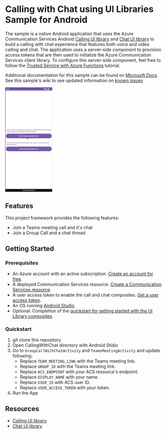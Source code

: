 # Calling with Chat using UI Libraries Sample for Android


The sample is a native Android application that uses the Azure Communication Services Android [Calling UI library](https://docs.microsoft.com/en-us/azure/communication-services/quickstarts/ui-library/get-started-composites?tabs=kotlin&pivots=platform-android) and [Chat UI library](https://learn.microsoft.com/en-us/azure/communication-services/quickstarts/ui-library/get-started-chat-ui-library?tabs=kotlin&pivots=platform-android) to build a calling with chat experience that features both voice and video calling and chat. The application uses a server-side component to provision access tokens that are then used to initialize the Azure Communication Services client library. To configure this server-side component, feel free to follow the [Trusted Service with Azure Functions](https://docs.microsoft.com/azure/communication-services/tutorials/trusted-service-tutorial) tutorial.

Additional documentation for this sample can be found on [Microsoft Docs](https://docs.microsoft.com/en-us/azure/communication-services/samples/calling-hero-sample?pivots=platform-android). See this sample's wiki to see updated information on [known issues](https://github.com/Azure-Samples/communication-services-calling-ui-with-chat-android/issues)

<p>
<img width="30%" alt="image" src="Android.gif">
</p>

## Features

This project framework provides the following features:

* Join a Teams meeting call and it's chat 
* Join a Group Call and a chat thread

## Getting Started

### Prerequisites

- An Azure account with an active subscription. [Create an account for free](https://azure.microsoft.com/free/?WT.mc_id=A261C142F).
- A deployed Communication Services resource. [Create a Communication Services resource](../create-communication-resource.md).
- A user access token to enable the call and chat composites. [Get a user access token](../access-tokens.md).
- An OS running [Android Studio](https://developer.android.com/studio).
- Optional: Completion of the [quickstart for getting started with the UI Library composites](get-started-composites.md).


### Quickstart

1. git clone this repository
1. Open CallingWithChat directory with Android Stidio
1. Go to `GroupCallWithChatActivity` and `TeamsMeetingActivity` and update following:
    - Replace `TEAM_MEETING_LINK` with the Teams meeting link.
    - Replace `GROUP_ID` with the Teams meeting link.
    - Replace `ACS_ENDPOINT` with your ACS resource's endpoint.
    - Replace `DISPLAY_NAME` with your name.
    - Replace `USER_ID` with ACS user ID.
    - Replace `USER_ACCESS_TOKEN` with your token.
1. Run the App


## Resources

- [Calling UI library](https://docs.microsoft.com/en-us/azure/communication-services/quickstarts/ui-library/get-started-composites?tabs=kotlin&pivots=platform-android) 
- [Chat UI library](https://learn.microsoft.com/en-us/azure/communication-services/quickstarts/ui-library/get-started-chat-ui-library?tabs=kotlin&pivots=platform-android)
